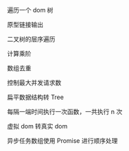 遍历一个 dom 树

原型链接输出

二叉树的层序遍历

计算乘阶

数组去重

控制最大并发请求数

扁平数据结构转 Tree

每隔一端时间执行一次函数，一共执行 n 次

虚拟 dom 转真实 dom

异步任务数组使用 Promise 进行顺序处理
